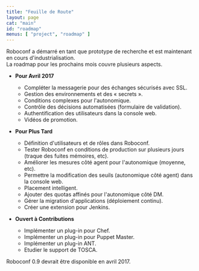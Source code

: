 ```yaml
---
title: "Feuille de Route"
layout: page
cat: "main"
id: "roadmap"
menus: [ "project", "roadmap" ]
---
```


Roboconf a démarré en tant que prototype de recherche et est maintenant en cours d'industrialisation.  
La roadmap pour les prochains mois couvre plusieurs aspects.


* **Pour Avril 2017**

	* Compléter la messagerie pour des échanges sécurisés avec SSL.
	* Gestion des environnements et des « secrets ».
	* Conditions complexes pour l'autonomique.
	* Contrôle des décisions automatisées (formulaire de validation).
	* Authentification des utilisateurs dans la console web.
	* Vidéos de promotion.


* **Pour Plus Tard**

	* Définition d'utilisateurs et de rôles dans Roboconf.
	* Tester Roboconf en conditions de production sur plusieurs jours (traque des fuites mémoires, etc).
	* Améliorer les mesures côté agent pour l'autonomique (moyenne, etc).
	* Permettre la modification des seuils (autonomique côté agent) dans la console web.
	* Placement intelligent.
	* Ajouter des quotas affinés pour l'autonomique côté DM.
	* Gérer la migration d'applications (déploiement continu).
	* Créer une extension pour Jenkins.


* **Ouvert à Contributions**

	* Implémenter un plug-in pour Chef.
	* Implémenter un plug-in pour Puppet Master.
	* Implémenter un plug-in ANT.
	* Etudier le support de TOSCA.


Roboconf 0.9 devrait être disponible en avril 2017.

